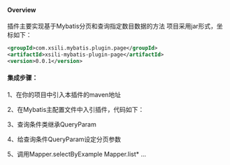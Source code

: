 #### Overview
插件主要实现基于Mybatis分页和查询指定数目数据的方法
项目采用jar形式，坐标如下：
``` xml
<groupId>com.xsili.mybatis.plugin.page</groupId>
<artifactId>xsili-mybatis-plugin-page</artifactId>
<version>0.0.1</version>
```

#### 集成步骤：
1、在你的项目中引入本插件的maven地址

2、在Mybatis主配置文件中入引插件，代码如下：
<plugins>
	<plugin interceptor="org.mybatis.plugin.PagePlugin">
		<!-- 数据方言，目前仅支持MySQL(MYSQL)、Oracle(ORACLE) -->
		<property name="dialect" value="MYSQL" />
		<!-- 拦截的statement 以下配置会拦截 selectByExample、list* -->
		<property name="pageSqlId" value=".*.selectByExample|.*.list.*" />
	</plugin>
</plugins>

3、查询条件类继承QueryParam

4、给查询条件QueryParam设定分页参数

5、调用Mapper.selectByExample  Mapper.list* ...
